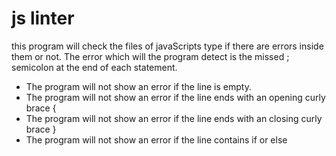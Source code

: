 # js linter 
this program will check the files of javaScripts type if there are errors inside them or not.
The error which will the program detect is the missed ; semicolon at the end of each statement.


* The program will not show an error if the line is empty.
* The program will not show an error if the line ends with an opening curly brace {
* The program will not show an error if the line ends with an closing curly brace }
* The program will not show an error if the line contains if or else